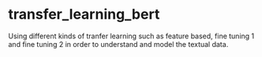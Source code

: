 # transfer_learning_bert
Using different kinds of tranfer learning such as feature based, fine tuning 1 and fine tuning 2 in order to understand and model the textual data.
